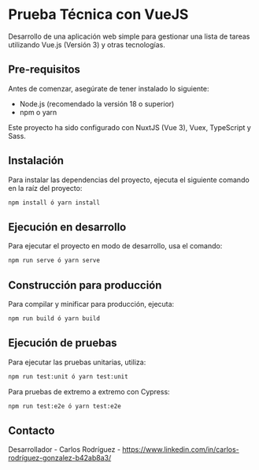 # Prueba Técnica con VueJS

Desarrollo de una aplicación web simple para gestionar una lista de tareas utilizando Vue.js (Versión 3) y otras tecnologías.

## Pre-requisitos

Antes de comenzar, asegúrate de tener instalado lo siguiente:
- Node.js (recomendado la versión 18 o superior)
- npm o yarn

Este proyecto ha sido configurado con NuxtJS (Vue 3), Vuex, TypeScript y Sass.

## Instalación

Para instalar las dependencias del proyecto, ejecuta el siguiente comando en la raíz del proyecto:

```bash
npm install ó yarn install
```

## Ejecución en desarrollo

Para ejecutar el proyecto en modo de desarrollo, usa el comando:

```bash
npm run serve ó yarn serve
```

## Construcción para producción

Para compilar y minificar para producción, ejecuta:

```bash
npm run build ó yarn build
```

## Ejecución de pruebas

Para ejecutar las pruebas unitarias, utiliza:

```bash
npm run test:unit ó yarn test:unit
```

Para pruebas de extremo a extremo con Cypress:

```bash
npm run test:e2e ó yarn test:e2e
```

## Contacto
Desarrollador - Carlos Rodríguez - https://www.linkedin.com/in/carlos-rodríguez-gonzalez-b42ab8a3/